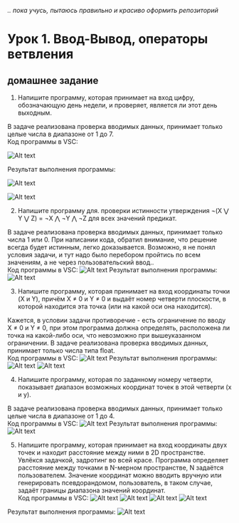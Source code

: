 *.. пока учусь, пытаюсь правильно и красиво оформить репозиторий*

# Урок 1. Ввод-Вывод, операторы ветвления
## домашнее задание 

1. Напишите программу, которая принимает на вход цифру, обозначающую день недели, и проверяет, является ли этот день выходным.  

В задаче реализована проверка вводимых данных, принимает только целые числа в диапазоне от 1 до 7.  
Код программы в VSC:

![Alt text](screenshots/ex_1%20code%2001.png)

Результат выполнения программы:

![Alt text](screenshots/ex_1%20outcome%2001.png)

![Alt text](screenshots/ex_1%20outcome%2002.png)

2. Напишите программу для. проверки истинности утверждения ¬(X ⋁ Y ⋁ Z) = ¬X ⋀ ¬Y ⋀ ¬Z для всех значений предикат.  

В задаче реализована проверка вводимых данных, принимает только числа 1 или 0. При написании кода, обратил внимание, что решение всегда будет истинным, легко доказывается. Возможно, я не понял условия задачи, и тут надо было перебором пройтись по всем значениям, а не через пользовательский ввод..  
Код программы в VSC:
![Alt text](screenshots/ex_2%20code%2001.png)
Результат выполнения программы:
![Alt text](screenshots/ex_2%20outcome%2001.png)

3. Напишите программу, которая принимает на вход координаты точки (X и Y), причём X ≠ 0 и Y ≠ 0 и выдаёт номер четверти плоскости, в которой находится эта точка (или на какой оси она находится).  

Кажется, в условии задачи противоречие - есть ограничение по вводу X ≠ 0 и Y ≠ 0, при этом программа должна определять, расположена ли точка на какой-либо оси, что невозможно при вышеуказанном ограничении. В задаче реализована проверка вводимых данных, принимает только числа типа float.  
Код программы в VSC:
![Alt text](screenshots/ex_3%20code%2001.png)
Результат выполнения программы:
![Alt text](screenshots/ex_3%20outcome%2001.png)
![Alt text](screenshots/ex_3%20outcome%2002.png)

4. Напишите программу, которая по заданному номеру четверти, показывает диапазон возможных координат точек в этой четверти (x и y).  

В задаче реализована проверка вводимых данных, принимает только целые числа в диапазоне от 1 до 4.  
Код программы в VSC:
![Alt text](screenshots/ex_4%20code%2001.png)
Результат выполнения программы:
![Alt text](screenshots/ex_4%20outcome%2001.png)

5. Напишите программу, которая принимает на вход координаты двух точек и находит расстояние между ними в 2D пространстве.    
Увлёкся задачкой, задротинг во всей красе. Программа определяет расстояние между точками в N-мерном пространстве, N задаётся пользователем. Значение координат можно вводить вручную или генерировать псевдорандомом, пользователь, в таком случае, задаёт границы диапазона значений координат.  
Код программы в VSC:
![Alt text](screenshots/ex_5%20code%2001.png)
![Alt text](screenshots/ex_5%20code%2002.png)
![Alt text](screenshots/ex_5%20code%2003.png)
![Alt text](screenshots/ex_5%20code%2004.png)

Результат выполнения программы:
![Alt text](screenshots/ex_5%20outcome%2001.png)


